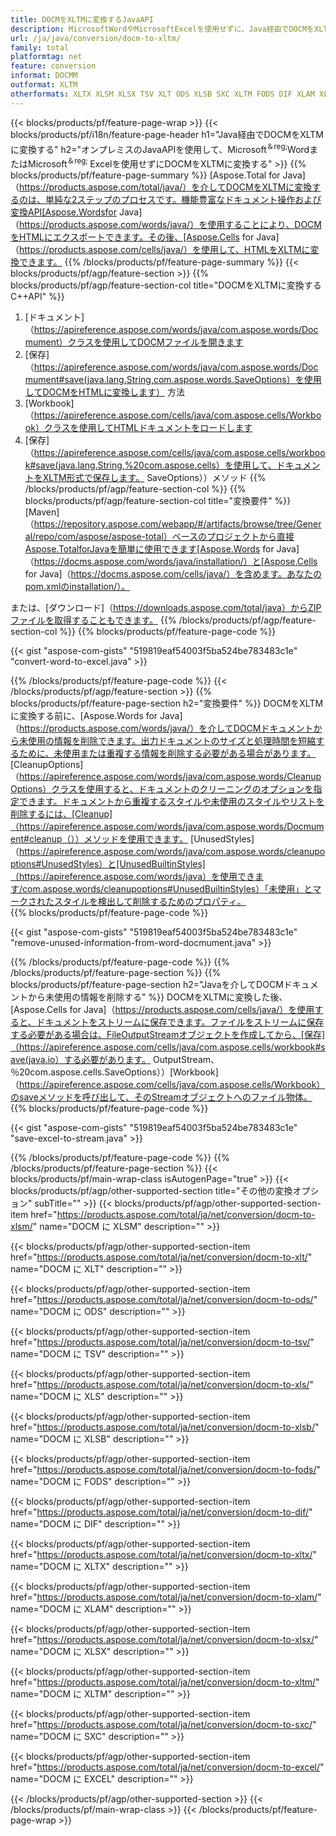 ```yaml
---
title: DOCMをXLTMに変換するJavaAPI
description: MicrosoftWordやMicrosoftExcelを使用せずに、Java経由でDOCMをXLTMに変換する
url: /ja/java/conversion/docm-to-xltm/
family: total
platformtag: net
feature: conversion
informat: DOCMM
outformat: XLTM
otherformats: XLTX XLSM XLSX TSV XLT ODS XLSB SXC XLTM FODS DIF XLAM XLS EXCEL
---
```

{{< blocks/products/pf/feature-page-wrap >}}
{{< blocks/products/pf/i18n/feature-page-header h1="Java経由でDOCMをXLTMに変換する" h2="オンプレミスのJavaAPIを使用して、Microsoft<sup>＆reg;</sup>WordまたはMicrosoft<sup>＆reg; </sup>Excelを使用せずにDOCMをXLTMに変換する" >}}
{{% blocks/products/pf/feature-page-summary %}}
[Aspose.Total for Java]（https://products.aspose.com/total/java/）を介してDOCMをXLTMに変換するのは、単純な2ステップのプロセスです。機能豊富なドキュメント操作および変換API[Aspose.Wordsfor Java]（https://products.aspose.com/words/java/）を使用することにより、DOCMをHTMLにエクスポートできます。その後、[Aspose.Cells for Java]（https://products.aspose.com/cells/java/）を使用して、HTMLをXLTMに変換できます。
{{% /blocks/products/pf/feature-page-summary  %}}
{{< blocks/products/pf/agp/feature-section >}}
{{% blocks/products/pf/agp/feature-section-col title="DOCMをXLTMに変換するC++API" %}}
1. [ドキュメント]（https://apireference.aspose.com/words/java/com.aspose.words/Docmument）クラスを使用してDOCMファイルを開きます
2. [保存]（https://apireference.aspose.com/words/java/com.aspose.words/Docmument#save(java.lang.String,com.aspose.words.SaveOptions）を使用してDOCMをHTMLに変換します） 方法
3. [Workbook]（https://apireference.aspose.com/cells/java/com.aspose.cells/Workbook）クラスを使用してHTMLドキュメントをロードします
4. [保存]（https://apireference.aspose.com/cells/java/com.aspose.cells/workbook#save(java.lang.String,%20com.aspose.cells）を使用して、ドキュメントをXLTM形式で保存します。 SaveOptions））メソッド
{{% /blocks/products/pf/agp/feature-section-col %}}
{{% blocks/products/pf/agp/feature-section-col title="変換要件" %}}
[Maven]（https://repository.aspose.com/webapp/#/artifacts/browse/tree/General/repo/com/aspose/aspose-total）ベースのプロジェクトから直接Aspose.TotalforJavaを簡単に使用できます[Aspose.Words for Java]（https://docms.aspose.com/words/java/installation/）と[Aspose.Cells for Java]（https://docms.aspose.com/cells/java/）を含めます。あなたのpom.xmlのinstallation/）。

または、[ダウンロード]（https://downloads.aspose.com/total/java）からZIPファイルを取得することもできます。
{{% /blocks/products/pf/agp/feature-section-col %}}
{{% blocks/products/pf/feature-page-code %}}

{{< gist "aspose-com-gists" "519819eaf54003f5ba524be783483c1e" "convert-word-to-excel.java" >}}


{{% /blocks/products/pf/feature-page-code %}}
{{< /blocks/products/pf/agp/feature-section >}}
{{% blocks/products/pf/feature-page-section  h2="変換要件" %}}
DOCMをXLTMに変換する前に、[Aspose.Words for Java]（https://products.aspose.com/words/java/）を介してDOCMドキュメントから未使用の情報を削除できます。出力ドキュメントのサイズと処理時間を短縮するために、未使用または重複する情報を削除する必要がある場合があります。 [CleanupOptions]（https://apireference.aspose.com/words/java/com.aspose.words/CleanupOptions）クラスを使用すると、ドキュメントのクリーニングのオプションを指定できます。ドキュメントから重複するスタイルや未使用のスタイルやリストを削除するには、[Cleanup]（https://apireference.aspose.com/words/java/com.aspose.words/Docmument#cleanup（））メソッドを使用できます。 [UnusedStyles]（https://apireference.aspose.com/words/java/com.aspose.words/cleanupoptions#UnusedStyles）と[UnusedBuiltinStyles]（https://apireference.aspose.com/words/java）を使用できます/com.aspose.words/cleanupoptions#UnusedBuiltinStyles）「未使用」とマークされたスタイルを検出して削除するためのプロパティ。  
{{% blocks/products/pf/feature-page-code %}}

{{< gist "aspose-com-gists" "519819eaf54003f5ba524be783483c1e" "remove-unused-information-from-word-docmument.java" >}}

{{% /blocks/products/pf/feature-page-code  %}}
{{% /blocks/products/pf/feature-page-section %}}
{{% blocks/products/pf/feature-page-section  h2="Javaを介してDOCMドキュメントから未使用の情報を削除する" %}}
DOCMをXLTMに変換した後、[Aspose.Cells for Java]（https://products.aspose.com/cells/java/）を使用すると、ドキュメントをストリームに保存できます。ファイルをストリームに保存する必要がある場合は、FileOutputStreamオブジェクトを作成してから、[保存]（https://apireference.aspose.com/cells/java/com.aspose.cells/workbook#save(java.io）する必要があります。 OutputStream、％20com.aspose.cells.SaveOptions））[Workbook]（https://apireference.aspose.com/cells/java/com.aspose.cells/Workbook）のsaveメソッドを呼び出して、そのStreamオブジェクトへのファイル物体。 
{{% blocks/products/pf/feature-page-code %}}

{{< gist "aspose-com-gists" "519819eaf54003f5ba524be783483c1e" "save-excel-to-stream.java" >}}

{{% /blocks/products/pf/feature-page-code  %}}
{{% /blocks/products/pf/feature-page-section %}}
{{< blocks/products/pf/main-wrap-class isAutogenPage="true" >}}
{{< blocks/products/pf/agp/other-supported-section title="その他の変換オプション" subTitle="" >}}
{{< blocks/products/pf/agp/other-supported-section-item href="https://products.aspose.com/total/ja/net/conversion/docm-to-xlsm/" name="DOCM に XLSM" description="" >}}

{{< blocks/products/pf/agp/other-supported-section-item href="https://products.aspose.com/total/ja/net/conversion/docm-to-xlt/" name="DOCM に XLT" description="" >}}

{{< blocks/products/pf/agp/other-supported-section-item href="https://products.aspose.com/total/ja/net/conversion/docm-to-ods/" name="DOCM に ODS" description="" >}}

{{< blocks/products/pf/agp/other-supported-section-item href="https://products.aspose.com/total/ja/net/conversion/docm-to-tsv/" name="DOCM に TSV" description="" >}}

{{< blocks/products/pf/agp/other-supported-section-item href="https://products.aspose.com/total/ja/net/conversion/docm-to-xls/" name="DOCM に XLS" description="" >}}

{{< blocks/products/pf/agp/other-supported-section-item href="https://products.aspose.com/total/ja/net/conversion/docm-to-xlsb/" name="DOCM に XLSB" description="" >}}

{{< blocks/products/pf/agp/other-supported-section-item href="https://products.aspose.com/total/ja/net/conversion/docm-to-fods/" name="DOCM に FODS" description="" >}}

{{< blocks/products/pf/agp/other-supported-section-item href="https://products.aspose.com/total/ja/net/conversion/docm-to-dif/" name="DOCM に DIF" description="" >}}

{{< blocks/products/pf/agp/other-supported-section-item href="https://products.aspose.com/total/ja/net/conversion/docm-to-xltx/" name="DOCM に XLTX" description="" >}}

{{< blocks/products/pf/agp/other-supported-section-item href="https://products.aspose.com/total/ja/net/conversion/docm-to-xlam/" name="DOCM に XLAM" description="" >}}

{{< blocks/products/pf/agp/other-supported-section-item href="https://products.aspose.com/total/ja/net/conversion/docm-to-xlsx/" name="DOCM に XLSX" description="" >}}

{{< blocks/products/pf/agp/other-supported-section-item href="https://products.aspose.com/total/ja/net/conversion/docm-to-xltm/" name="DOCM に XLTM" description="" >}}

{{< blocks/products/pf/agp/other-supported-section-item href="https://products.aspose.com/total/ja/net/conversion/docm-to-sxc/" name="DOCM に SXC" description="" >}}

{{< blocks/products/pf/agp/other-supported-section-item href="https://products.aspose.com/total/ja/net/conversion/docm-to-excel/" name="DOCM に EXCEL" description="" >}}


{{< /blocks/products/pf/agp/other-supported-section >}}
{{< /blocks/products/pf/main-wrap-class >}}
{{< /blocks/products/pf/feature-page-wrap >}}